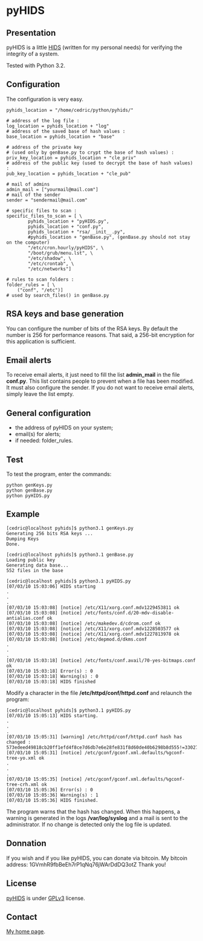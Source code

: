pyHIDS
======

Presentation
------------
pyHIDS is a little [HIDS](http://en.wikipedia.org/wiki/Host-based_intrusion_detection_system)
(written for my personal needs) for verifying the integrity of a system.

Tested with Python 3.2.


Configuration
-------------
The configuration is very easy. 


    pyhids_location = "/home/cedric/python/pyhids/"

    # address of the log file :
    log_location = pyhids_location + "log"
    # address of the saved base of hash values :
    base_location = pyhids_location + "base"

    # address of the private key
    # (used only by genBase.py to crypt the base of hash values) :
    priv_key_location = pyhids_location + "cle_priv"
    # address of the public key (used to decrypt the base of hash values) :
    pub_key_location = pyhids_location + "cle_pub"

    # mail of admins
    admin_mail = ["yourmail@mail.com"]
    # mail of the sender
    sender = "sendermail@mail.com"

    # specific files to scan :
    specific_files_to_scan = [ \
            pyhids_location + "pyHIDS.py",
            pyhids_location + "conf.py",
            pyhids_location + "rsa/__init__.py",
            #pyhids_location + "genBase.py", (genBase.py should not stay on the computer)
            "/etc/cron.hourly/pyHIDS", \
            "/boot/grub/menu.lst", \
            "/etc/shadow", \
            "/etc/crontab", \
            "/etc/networks"]

    # rules to scan folders :
    folder_rules = [ \
        ("conf", "/etc")]
    # used by search_files() in genBase.py



RSA keys and base generation
----------------------------
You can configure the number of bits of the RSA keys. By default the number is 256 for performance reasons.
That said, a 256-bit encryption for this application is sufficient.


Email alerts
------------
To receive email alerts, it just need to fill the list **admin_mail** in the file **conf.py**.
This list contains people to prevent when a file has been modified. It must also configure the sender.
If you do not want to receive email alerts, simply leave the list empty.


General configuration
---------------------

* the address of pyHIDS on your system;
* email(s) for alerts;
* if needed: folder_rules.

Test
----
To test the program, enter the commands:

    python genKeys.py
    python genBase.py
    python pyHIDS.py


Example
-------

    [cedric@localhost pyhids]$ python3.1 genKeys.py
    Generating 256 bits RSA keys ...
    Dumping Keys
    Done.

    [cedric@localhost pyhids]$ python3.1 genBase.py
    Loading public key
    Generating data base...
    552 files in the base

    [cedric@localhost pyhids]$ python3.1 pyHIDS.py
    [07/03/10 15:03:06] HIDS starting
    .
    .
    .
    [07/03/10 15:03:08] [notice] /etc/X11/xorg.conf.mdv1229453811 ok
    [07/03/10 15:03:08] [notice] /etc/fonts/conf.d/20-mdv-disable-antialias.conf ok
    [07/03/10 15:03:08] [notice] /etc/makedev.d/cdrom.conf ok
    [07/03/10 15:03:08] [notice] /etc/X11/xorg.conf.mdv1228503577 ok
    [07/03/10 15:03:08] [notice] /etc/X11/xorg.conf.mdv1227813978 ok
    [07/03/10 15:03:08] [notice] /etc/depmod.d/dkms.conf
    .
    .
    .
    [07/03/10 15:03:18] [notice] /etc/fonts/conf.avail/70-yes-bitmaps.conf ok
    [07/03/10 15:03:18] Error(s) : 0
    [07/03/10 15:03:18] Warning(s) : 0
    [07/03/10 15:03:18] HIDS finished


Modify a character in the file  **/etc/httpd/conf/httpd.conf** and relaunch the program:

    [cedric@localhost pyhids]$ python3.1 pyHIDS.py
    [07/03/10 15:05:13] HIDS starting.
    .
    .
    .
    [07/03/10 15:05:31] [warning] /etc/httpd/conf/httpd.conf hash has changed :
    573edeed49818cb20ff1efd4f8ce7d6db7e6e28fe831f8d60de40b6298b8d555!=33027d530eeebc9d5355855016b3543a8bf2000c4986bb0eb8aa8e244a827e8a
    [07/03/10 15:05:31] [notice] /etc/gconf/gconf.xml.defaults/%gconf-tree-yo.xml ok
    .
    .
    .
    [07/03/10 15:05:35] [notice] /etc/gconf/gconf.xml.defaults/%gconf-tree-crh.xml ok
    [07/03/10 15:05:36] Error(s) : 0
    [07/03/10 15:05:36] Warning(s) : 1
    [07/03/10 15:05:36] HIDS finished.



The program warns that the hash has changed. When this happens, a warning is generated
in the logs **/var/log/syslog** and a mail is sent to the administrator.
If no change is detected only the log file is updated.


Donnation
---------
If you wish and if you like pyHIDS, you can donate via bitcoin. My bitcoin address: 1GVmhR9fbBeEh7rP1qNq76jWArDdDQ3otZ
Thank you!


License
-------
[pyHIDS](https://bitbucket.org/cedricbonhomme/pyaggr3g470r/) is under [GPLv3](http://www.gnu.org/licenses/gpl-3.0.txt) license.




Contact
-------
[My home page](http://cedricbonhomme.org/).

